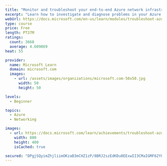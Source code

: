 ```yaml
---
title: "Monitor and troubleshoot your end-to-end Azure network infrastructure by using network monitoring tools"
excerpt: "Learn how to investigate and diagnose problems in your Azure virtual networks by using Network Watcher and other tools."
webUrl: https://docs.microsoft.com/en-us/learn/modules/troubleshoot-azure-network-infrastructure/
type: course
price: Free
length: PT37M
ratings:
  count: 3668
  average: 4.609869
heat: 55

provider:
  name: Microsoft Learn
  domain: microsoft.com
  images:
    - url: /assets/images/organizations/microsoft.com-50x50.jpg
      width: 50
      height: 50

levels:
  - Beginner

topics:
  - Azure
  - Networking

images:
  - url: https://docs.microsoft.com/learn/achievements/troubleshoot-azure-network-infrastructure-social.png
    width: 800
    height: 400
    isCached: true

secured: "DPgjSQyimZhjliimOKzaB3mCHZ1zP/8BRJ2szEdKDu0EExwII3CMaIGMF62Y8oKJpCOIhHgq0DCf1FA07mCWTG4SnJX0ssbHzEt8jvpQ+gHcQZCH2Ypgjq0RHSSW/zmBheHpJCpknCJ9hmfWPE/Zx4YSGuGzGBqwStzK4Z1AWrX0COJHh9sIIrkbkwVCnQUHtQj5TPDuqKmJmFcE9+1HExsCrC6/947WLllWa8JiDds6jbROi4f4QQDvhJPG6uVndUtfyfo3laWoUCmVXkg5FD0bfQPVkbwUOXBkPBHQLZQFGSCQFd8zvK+tFLL+gW/DkJUw6MNUZpuR+6Lyeq1oxC9aOlzNL1A+dfvSszIpmuqqCoQIkbsnvWtNj4tuaWYuTjH+RzD1Otla+oA9dfdTr1QR1JHIQ3lDUEwREq/H/5s=;5fn36alTCsyKdhDQNQqrpw=="
---
```


